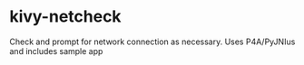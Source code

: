 kivy-netcheck
=============

Check and prompt for network connection as necessary.  Uses P4A/PyJNIus and includes sample app
